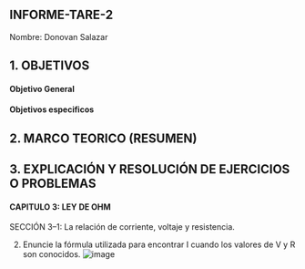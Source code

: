 ## INFORME-TARE-2

Nombre: Donovan Salazar

## 1. OBJETIVOS
#### Objetivo General

#### Objetivos especificos


## 2. MARCO TEORICO (RESUMEN)

## 3. EXPLICACIÓN Y RESOLUCIÓN DE EJERCICIOS O PROBLEMAS
#### CAPITULO 3: LEY DE OHM

SECCIÓN 3–1: La relación de corriente, voltaje y resistencia.

2) Enuncie la fórmula utilizada para encontrar I cuando los valores de V y R son conocidos.
![image](https://user-images.githubusercontent.com/116816731/202276950-d8dec93b-8067-49d7-a6f3-38cb71b6dd5f.png)






